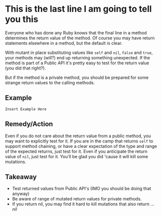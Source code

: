 # This is the last line I am going to tell you this

Everyone who has done any Ruby knows that the final line in a method determines the return value of the method. Of course you may have return statements elsewhere in a method, but the default is clear.

With mutant in place substituting values like `self` and `nil`, `false` and `true`, your methods may (will?) end up returning something unexpected. If the method is part of a Public API it's pretty easy to test for the return value (you did that right?).

But if the method is a private method, you should be prepared for some strange return values to the calling methods.

## Example

```
Insert Example Here
```


## Remedy/Action

Even if you do not care about the return value from a public method, you may want to explicitly test for it. If you are in the camp that returns `self` to support method chaining, or have a clear expectation of the type and range of the expected returns, just test for it. Even if you anticipate the return value of `nil`, just test for it. You'll be glad you did 'cause it will kill some mutations.


## Takeaway

- Test returned values from Public API's (IMO you should be doing that anyway)
- Be aware of range of mutated return values for private methods.
- If you return nil, you may find it hard to kill mutations that also return ... _nil_